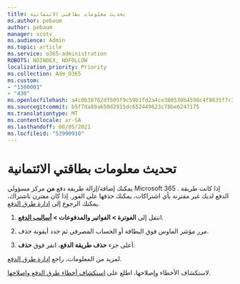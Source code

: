 ```yaml
---
title: تحديث معلومات بطاقتي الائتمانية
ms.author: pebaum
author: pebaum
manager: scotv
ms.audience: Admin
ms.topic: article
ms.service: o365-administration
ROBOTS: NOINDEX, NOFOLLOW
localization_priority: Priority
ms.collection: Adm_O365
ms.custom:
- "1500001"
- "430"
ms.openlocfilehash: a4c0b38762df505f9c59b1fd2a4ce380530b4598c4f8635f7c30c7fe277f56a4
ms.sourcegitcommit: b5f7da89a650d2915dc652449623c78be6247175
ms.translationtype: MT
ms.contentlocale: ar-SA
ms.lasthandoff: 08/05/2021
ms.locfileid: "53990910"
---
```

# <a name="update-my-credit-card-information"></a>تحديث معلومات بطاقتي الائتمانية

يمكنك إضافة/إزالة طريقة دفع **من** مركز مسؤولي Microsoft 365 . إذا كانت طريقة الدفع لديك غير مقترنة بأي اشتراكات، يمكنك حذفها على الفور. إذا كان مقترن باشتراك، يمكنك الرجوع إلى [إدارة طرق الدفع](https://docs.microsoft.com/microsoft-365/commerce/billing-and-payments/manage-payment-methods).

1. انتقل إلى **الفوترة > الفواتير والمدفوعات > [أساليب الدفع](https://go.microsoft.com/fwlink/p/?linkid=2018806)**.

2. مرر مؤشر الماوس فوق البطاقة أو الحساب المصرفي ثم حدد أيقونة حذف.

3. أعلى جزء **حذف طريقة الدفع**، انقر فوق **حذف**.

لمزيد من المعلومات، راجع [إدارة طرق الدفع](https://docs.microsoft.com/microsoft-365/commerce/billing-and-payments/manage-payment-methods).

لاستكشاف الأخطاء وإصلاحها، اطلع على [استكشاف أخطاء طرق الدفع وإصلاحها](https://docs.microsoft.com/microsoft-365/commerce/billing-and-payments/manage-payment-methods#troubleshoot-payment-methods).

